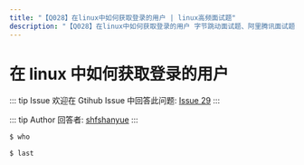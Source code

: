 ```yaml
---
title: "【Q028】在linux中如何获取登录的用户 | linux高频面试题"
description: "【Q028】在linux中如何获取登录的用户 字节跳动面试题、阿里腾讯面试题、美团小米面试题。"
---
```


# 在 linux 中如何获取登录的用户

::: tip Issue
欢迎在 Gtihub Issue 中回答此问题: [Issue 29](https://github.com/shfshanyue/Daily-Question/issues/29)
:::

::: tip Author
回答者: [shfshanyue](https://github.com/shfshanyue)
:::

```bash
$ who

$ last
```
